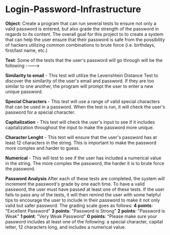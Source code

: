 # Login-Password-Infrastructure
**Object**: Create a program that can run several tests to ensure not only a valid password is entered, but also grade the strength of the password in regards to its content. The overall goal for this project to to create a system that can help the user ensure that their password is safe from the possibility of hackers utilizing common combinations to brute force (i.e. birthdays, first/last name, etc.)

**Test**: Some of the tests that the user's password will go through will be the following ---->

**Similarity to email** - This test will utilize the Levenshtein Distance Test to discover the similarity of the user's email and password. If they are too similar to one another, the program will prompt the user to enter a new unique password. 

**Special Characters** - This test will use a range of valid special characters that can be used in a password. When the test is run, it will check the user's password for a special character. 

**Capitalization** - This test will check the user's input to see if it includes capitalization throughout the input to make the password more unique. 

**Character Lenght** - This test will ensure that the user's password has at least 12 characters in the string. This is important to make the password more complex and harder to guess. 

**Numerical** - This will test to see if the user has included a numerical value in the string. The more complex the password, the harder it is to brute force the password. 

**Password Analysis** After each of these tests are completed, the system will increment the password's grade by one each time. To have a valid password, the user must have passed at least one of these tests. If the user fails to pass any of the tests, it will then remind the user with some helpful tips to encourage the user to include in their password to make it not only valid but safer password. The grading scale goes as follows:
**4 points**: "Excellent Password"
**3 points**: "Password is Strong"
**2 points**: "Password is Weak"
**1 point**: "Very Weak Password"
**0 points**: "Please make sure your password includes at least one of the following: a special character, capital letter, 12 characters long, and includes a numerical value.









